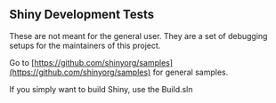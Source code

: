 ﻿## Shiny Development Tests

These are not meant for the general user.  They are a set of debugging setups for the maintainers of this project.

Go to [https://github.com/shinyorg/samples](https://github.com/shinyorg/samples) for general samples.

If you simply want to build Shiny, use the Build.sln